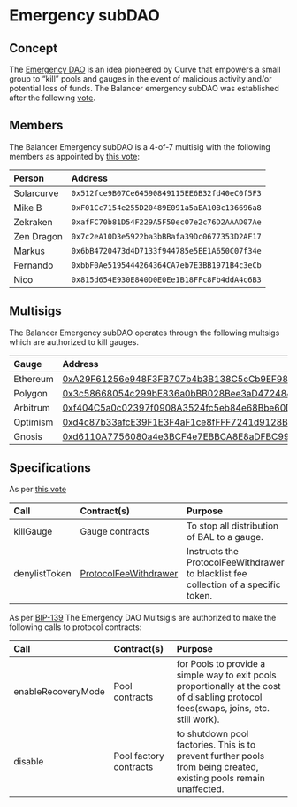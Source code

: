 # Emergency subDAO

## Concept

The [Emergency DAO](https://dao.curve.fi/emergencymembers) is an idea pioneered by Curve that empowers a small group to “kill” pools and gauges in the event of malicious activity and/or potential loss of funds. The Balancer emergency subDAO was established after the following [vote](https://vote.balancer.fi/#/proposal/0x63fab7ab9ef5b9579dabb82058b8ea309e39c766d435438b55fff8db7c1f69fd).

## Members

The Balancer Emergency subDAO is a 4-of-7 multisig with the following members as appointed by [this vote](https://forum.balancer.fi/t/form-the-emergency-subdao/3197):

| Person     | Address                                      |
| :--------- | :------------------------------------------- |
| Solarcurve | `0x512fce9B07Ce64590849115EE6B32fd40eC0f5F3` |
| Mike B     | `0xF01Cc7154e255D20489E091a5aEA10Bc136696a8` |
| Zekraken   | `0xafFC70b81D54F229A5F50ec07e2c76D2AAAD07Ae` |
| Zen Dragon | `0x7c2eA10D3e5922ba3bBBafa39Dc0677353D2AF17` |
| Markus     | `0x6bB4720473d4D7133f944785e5EE1A650C07f34e` |
| Fernando   | `0xbbF0Ae5195444264364CA7eb7E3BB1971B4c3eCb` |
| Nico       | `0x815d654E930E840D0E0Ee1B18FFc8Fb4ddA4c6B3` |

## Multisigs

The Balancer Emergency subDAO operates through the following multsigs which are authorized to kill gauges.

| Gauge    | Address                                                                                                                                                            |
|:---------|:-------------------------------------------------------------------------------------------------------------------------------------------------------------------|
| Ethereum | <span class="address-link">[0xA29F61256e948F3FB707b4b3B138C5cCb9EF9888](https://etherscan.io/address/0xA29F61256e948F3FB707b4b3B138C5cCb9EF9888)</span>            |
| Polygon  | <span class="address-link">[0x3c58668054c299bE836a0bBB028Bee3aD4724846](https://polygonscan.com/address/0x3c58668054c299bE836a0bBB028Bee3aD4724846)</span>         |
| Arbitrum | <span class="address-link">[0xf404C5a0c02397f0908A3524fc5eb84e68Bbe60D](https://arbiscan.io/address/0xf404C5a0c02397f0908A3524fc5eb84e68Bbe60D)</span>             |
| Optimism | <span class="address-link">[0xd4c87b33afcE39F1E3F4aF1ce8fFFF7241d9128B](https://optimistic.etherscan.io/address/0xd4c87b33afcE39F1E3F4aF1ce8fFFF7241d9128B)</span> |
 | Gnosis   | <span class="address-link">[0xd6110A7756080a4e3BCF4e7EBBCA8E8aDFBC9962](https://gnosisscan.io/address/0xd6110A7756080a4e3BCF4e7EBBCA8E8aDFBC9962)</span>           |
## Specifications

As per [this vote](https://forum.balancer.fi/t/form-the-emergency-subdao/3197)

| Call          | Contract(s)                                                                                      | Purpose                                                                              |
| :------------ | :----------------------------------------------------------------------------------------------- | :----------------------------------------------------------------------------------- |
| killGauge     | Gauge contracts                                                                                  | To stop all distribution of BAL to a gauge.                                          |
| denylistToken | [ProtocolFeeWithdrawer](https://etherscan.io/address/0x5ef4c5352882b10893b70DbcaA0C000965bd23c5) | Instructs the ProtocolFeeWithdrawer to blacklist fee collection of a specific token. |

As per [BIP-139](https://forum.balancer.fi/t/bip-139-update-emergency-subdao-permissions/4174)
The Emergency DAO Multsigis are authorized to make the following calls to protocol contracts:

| Call               | Contract(s)            | Purpose                                                                                                                               |
| :----------------- | :--------------------- | :------------------------------------------------------------------------------------------------------------------------------------ |
| enableRecoveryMode | Pool contracts         | for Pools to provide a simple way to exit pools proportionally at the cost of disabling protocol fees(swaps, joins, etc. still work). |
| disable            | Pool factory contracts | to shutdown pool factories. This is to prevent further pools from being created, existing pools remain unaffected.                    |
